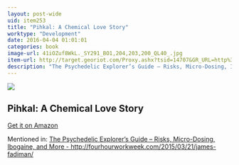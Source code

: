 ```yaml
---
layout: post-wide
uid: item253
title: "Pihkal: A Chemical Love Story"
worktype: "Development"
date: 2016-04-04 01:01:01
categories: book
image-url: 41iOZuf8WkL._SY291_BO1,204,203,200_QL40_.jpg
item-url: http://target.georiot.com/Proxy.ashx?tsid=14707&GR_URL=http%3A%2F%2Fwww.amazon.com%2FPihkal-Chemical-Story-Alexander-Shulgin%2Fdp%2F0963009605
description: "The Psychedelic Explorer’s Guide – Risks, Micro-Dosing, Ibogaine, and More - http://fourhourworkweek.com/2015/03/21/james-fadiman/"
---
```

<a href="http://target.georiot.com/Proxy.ashx?tsid=14707&GR_URL=http%3A%2F%2Fwww.amazon.com%2FPihkal-Chemical-Story-Alexander-Shulgin%2Fdp%2F0963009605" target="blank"><img src="../../../../img/thumbs/41iOZuf8WkL._SY291_BO1,204,203,200_QL40_.jpg" class="prod-img"></a>
<h2>Pihkal: A Chemical Love Story</h2>
<p><a href="http://target.georiot.com/Proxy.ashx?tsid=14707&GR_URL=http%3A%2F%2Fwww.amazon.com%2FPihkal-Chemical-Story-Alexander-Shulgin%2Fdp%2F0963009605" target="blank">Get it on Amazon</a><p>
<p>Mentioned in: <a href="http://fourhourworkweek.com/2015/03/21/james-fadiman/" target="blank">The Psychedelic Explorer’s Guide – Risks, Micro-Dosing, Ibogaine, and More - http://fourhourworkweek.com/2015/03/21/james-fadiman/</a></p>
